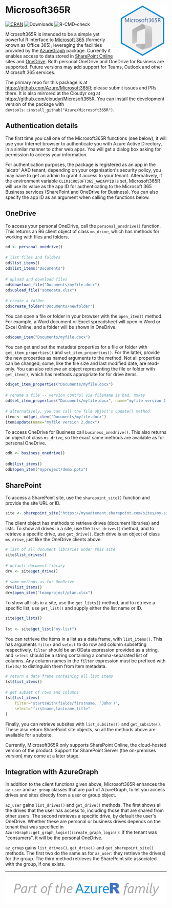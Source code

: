 # Microsoft365R <img src="man/figures/logo.png" align="right" width=150 />

[![CRAN](https://www.r-pkg.org/badges/version/Microsoft365R)](https://cran.r-project.org/package=Microsoft365R)
![Downloads](https://cranlogs.r-pkg.org/badges/Microsoft365R)
![R-CMD-check](https://github.com/Azure/Microsoft365R/workflows/R-CMD-check/badge.svg)

Microsoft365R is intended to be a simple yet powerful R interface to [Microsoft 365](https://www.microsoft.com/en-us/microsoft-365) (formerly known as Office 365), leveraging the facilities provided by the [AzureGraph](https://cran.r-project.org/package=AzureGraph) package. Currently it enables access to data stored in [SharePoint Online](https://www.microsoft.com/en-au/microsoft-365/sharepoint/collaboration) sites and [OneDrive](https://www.microsoft.com/en-au/microsoft-365/onedrive/online-cloud-storage). Both personal OneDrive and OneDrive for Business are supported. Future versions may add support for Teams, Outlook and other Microsoft 365 services.

The primary repo for this package is at https://github.com/Azure/Microsoft365R; please submit issues and PRs there. It is also mirrored at the Cloudyr org at https://github.com/cloudyr/Microsoft365R. You can install the development version of the package with `devtools::install_github("Azure/Microsoft365R")`.

## Authentication details

The first time you call one of the Microsoft365R functions (see below), it will use your Internet browser to authenticate you with Azure Active Directory, in a similar manner to other web apps. You will get a dialog box asking for permission to access your information.

For authentication purposes, the package is registered as an app in the 'aicatr' AAD tenant; depending on your organisation's security policy, you may have to get an admin to grant it access to your tenant. Alternatively, if the environment variable `CLIMICROSOFT365_AADAPPID` is set, Microsoft365R will use its value as the app ID for authenticating to the Microsoft 365 Business services (SharePoint and OneDrive for Business). You can also specify the app ID as an argument when calling the functions below.

## OneDrive

To access your personal OneDrive, call the `personal_onedrive()` function. This returns an R6 client object of class `ms_drive`, which has methods for working with files and folders.

```r
od <- personal_onedrive()

# list files and folders
od$list_items()
od$list_items("Documents")

# upload and download files
od$download_file("Documents/myfile.docx")
od$upload_file("somedata.xlsx")

# create a folder
od$create_folder("Documents/newfolder")
```

You can open a file or folder in your browser with the `open_item()` method. For example, a Word document or Excel spreadsheet will open in Word or Excel Online, and a folder will be shown in OneDrive.

```r
od$open_item("Documents/myfile.docx")
```

You can get and set the metadata properties for a file or folder with `get_item_properties()` and `set_item_properties()`. For the latter, provide the new properties as named arguments to the method. Not all properties can be changed; some, like the file size and last modified date, are read-only. You can also retrieve an object representing the file or folder with `get_item()`, which has methods appropriate for for drive items.

```r
od$get_item_properties("Documents/myfile.docx")

# rename a file -- version control via filename is bad, mmkay
od$set_item_properties("Documents/myfile.docx", name="myfile version 2.docx")

# alternatively, you can call the file object's update() method
item <- od$get_item("Documents/myfile.docx")
item$update(name="myfile version 2.docx")
```

To access OneDrive for Business call `business_onedrive()`. This also returns an object of class `ms_drive`, so the exact same methods are available as for personal OneDrive.

```r
odb <- business_onedrive()

odb$list_items()
odb$open_item("myproject/demo.pptx")
```

## SharePoint

To access a SharePoint site, use the `sharepoint_site()` function and provide the site URL or ID.

```r
site <- sharepoint_site("https://myaadtenant.sharepoint.com/sites/my-site-name")
```

The client object has methods to retrieve drives (document libraries) and lists. To show all drives in a site, use the `list_drives()` method, and to retrieve a specific drive, use `get_drive()`. Each drive is an object of class `ms_drive`, just like the OneDrive clients above.

```r
# list of all document libraries under this site
site$list_drives()

# default document library
drv <- site$get_drive()

# same methods as for OneDrive
drv$list_items()
drv$open_item("teamproject/plan.xlsx")
```

To show all lists in a site, use the `get_lists()` method, and to retrieve a specific list, use `get_list()` and supply either the list name or ID.

```r
site$get_lists()

lst <- site$get_list("my-list")
```

You can retrieve the items in a list as a data frame, with `list_items()`. This has arguments `filter` and `select` to do row and column subsetting respectively. `filter` should be an OData expression provided as a string, and `select` should be a string containing a comma-separated list of columns. Any column names in the `filter` expression must be prefixed with `fields/` to distinguish them from item metadata.

```r
# return a data frame containing all list items
lst$list_items()

# get subset of rows and columns
lst$list_items(
    filter="startsWith(fields/firstname, 'John')",
    select="firstname,lastname,title"
)
```

Finally, you can retrieve subsites with `list_subsites()` and `get_subsite()`. These also return SharePoint site objects, so all the methods above are available for a subsite.

Currently, Microsoft365R only supports SharePoint Online, the cloud-hosted version of the product. Support for SharePoint Server (the on-premises version) may come at a later stage.

## Integration with AzureGraph

In addition to the client functions given above, Microsoft365R enhances the `az_user` and `az_group` classes that are part of AzureGraph, to let you access drives and sites directly from a user or group object.

`az_user` gains `list_drives()` and `get_drive()` methods. The first shows all the drives that the user has access to, including those that are shared from other users. The second retrieves a specific drive, by default the user's OneDrive. Whether these are personal or business drives depends on the tenant that was specified in `AzureGraph::get_graph_login()`/`create_graph_login()`: if the tenant was "consumers", it will be the personal OneDrive.

`az_group` gains `list_drives()`, `get_drive()` and `get_sharepoint_site()` methods. The first two do the same as for `az_user`: they retrieve the drive(s) for the group. The third method retrieves the SharePoint site associated with the group, if one exists.

----
<p align="center"><a href="https://github.com/Azure/AzureR"><img src="https://github.com/Azure/AzureR/raw/master/images/logo2.png" width=800 /></a></p>

